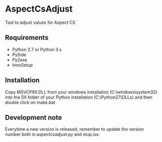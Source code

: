 # AspectCsAdjust #

Tool to adjust values for Aspect CS

## Requirements ##

*   Python 2.7 or Python 3.x
*   PySide
*   Py2exe
*   InnoSetup

## Installation ##

Copy MSVCP90.DLL from your windows installation (C:\windows\system32) into the Dll folder of your Python installation (C:\Python27\DLLs) and then double click on make.bat

## Development note ##

Everytime a new version is released, remember to update the version number both in aspectcsadjust.py and stup.iss.
